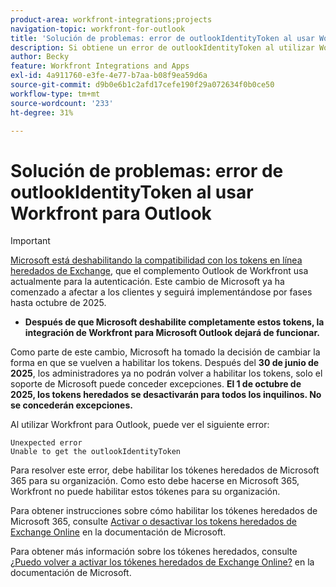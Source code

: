 ```yaml
---
product-area: workfront-integrations;projects
navigation-topic: workfront-for-outlook
title: 'Solución de problemas: error de outlookIdentityToken al usar Workfront para Outlook'
description: Si obtiene un error de outlookIdentityToken al utilizar Workfront para Outlook, debe habilitar los tokens heredados de Microsoft 365 para su organización.
author: Becky
feature: Workfront Integrations and Apps
exl-id: 4a911760-e3fe-4e77-b7aa-b08f9ea59d6a
source-git-commit: d9b0e6b1c2afd17cefe190f29a072634f0b0ce50
workflow-type: tm+mt
source-wordcount: '233'
ht-degree: 31%

---
```


# Solución de problemas: error de outlookIdentityToken al usar Workfront para Outlook

>[!IMPORTANT]
>
>[Microsoft está deshabilitando la compatibilidad con los tokens en línea heredados de Exchange](https://learn.microsoft.com/en-us/office/dev/add-ins/outlook/faq-nested-app-auth-outlook-legacy-tokens), que el complemento Outlook de Workfront usa actualmente para la autenticación. Este cambio de Microsoft ya ha comenzado a afectar a los clientes y seguirá implementándose por fases hasta octubre de 2025.
>
>* **Después de que Microsoft deshabilite completamente estos tokens, la integración de Workfront para Microsoft Outlook dejará de funcionar.**
>
>Como parte de este cambio, Microsoft ha tomado la decisión de cambiar la forma en que se vuelven a habilitar los tokens. Después del **30 de junio de 2025**, los administradores ya no podrán volver a habilitar los tokens, solo el soporte de Microsoft puede conceder excepciones. **El 1 de octubre de 2025, los tokens heredados se desactivarán para todos los inquilinos. No se concederán excepciones.**

Al utilizar Workfront para Outlook, puede ver el siguiente error:

```
Unexpected error
Unable to get the outlookIdentityToken
```

Para resolver este error, debe habilitar los tókenes heredados de Microsoft 365 para su organización. Como esto debe hacerse en Microsoft 365, Workfront no puede habilitar estos tókenes para su organización.

Para obtener instrucciones sobre cómo habilitar los tókenes heredados de Microsoft 365, consulte [Activar o desactivar los tokens heredados de Exchange Online](https://learn.microsoft.com/es-es/office/dev/add-ins/outlook/turn-exchange-tokens-on-off) en la documentación de Microsoft.

Para obtener más información sobre los tókenes heredados, consulte [¿Puedo volver a activar los tókenes heredados de Exchange Online?](https://learn.microsoft.com/es-es/office/dev/add-ins/outlook/faq-nested-app-auth-outlook-legacy-tokens#can-i-turn-exchange-online-legacy-tokens-back-on) en la documentación de Microsoft.
